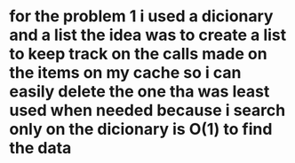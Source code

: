 # for the problem 1 i used a dicionary and a list the idea was to create a list to keep track on the calls made on the items on my cache so i can easily delete the one tha was least used when needed because i search only on the dicionary is O(1) to find the data
